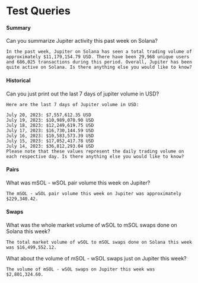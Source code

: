# Test Queries

#### Summary 

Can you summarize Jupiter activity this past week on Solana?

```
In the past week, Jupiter on Solana has seen a total trading volume of approximately $11,179,154.79 USD. There have been 29,968 unique users and 686,025 transactions during this period. Overall, Jupiter has been quite active on Solana. Is there anything else you would like to know?
```

#### Historical

Can you just print out the last 7 days of jupiter volume in USD?

```
Here are the last 7 days of Jupiter volume in USD:

July 20, 2023: $7,557,612.35 USD
July 19, 2023: $10,989,070.90 USD
July 18, 2023: $12,249,619.75 USD
July 17, 2023: $16,730,144.59 USD
July 16, 2023: $10,583,573.39 USD
July 15, 2023: $17,052,417.78 USD
July 14, 2023: $36,812,293.04 USD
Please note that these values represent the daily trading volume on each respective day. Is there anything else you would like to know?
```

#### Pairs

What was mSOL - wSOL pair volume this week on Jupiter?

```
The mSOL - wSOL pair volume this week on Jupiter was approximately $229,340.42.
```


#### Swaps

What was the whole market volume of wSOL to mSOL swaps done on Solana this week?
```
The total market volume of wSOL to mSOL swaps done on Solana this week was $16,499,552.12.
```

What about the volume of mSOL - wSOL swaps just on Jupiter this week?
```
The volume of mSOL - wSOL swaps on Jupiter this week was $2,801,324.60.
```
